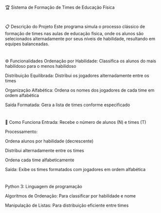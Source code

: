 🏆 Sistema de Formação de Times de Educação Física 
#
📋 Descrição do Projeto 
Este programa simula o processo clássico de formação de times nas aulas de educação física, onde os alunos são selecionados alternadamente por seus níveis de habilidade, resultando em equipes balanceadas.
#
⚙️ Funcionalidades
Ordenação por Habilidade: Classifica os alunos do mais habilidoso para o menos habilidoso

Distribuição Equilibrada: Distribui os jogadores alternadamente entre os times

Organização Alfabética: Ordena os nomes dos jogadores de cada time em ordem alfabética

Saída Formatada: Gera a lista de times conforme especificado
#
🎯 Como Funciona
Entrada: Recebe o número de alunos (N) e times (T)

Processamento:

Ordena alunos por habilidade (decrescente)

Distribui alternadamente entre os times

Ordena cada time alfabeticamente

Saída: Exibe os times formatados com jogadores em ordem alfabética
#
Python 3: Linguagem de programação

Algoritmos de Ordenação: Para classificar por habilidade e nome

Manipulação de Listas: Para distribuição eficiente entre times
